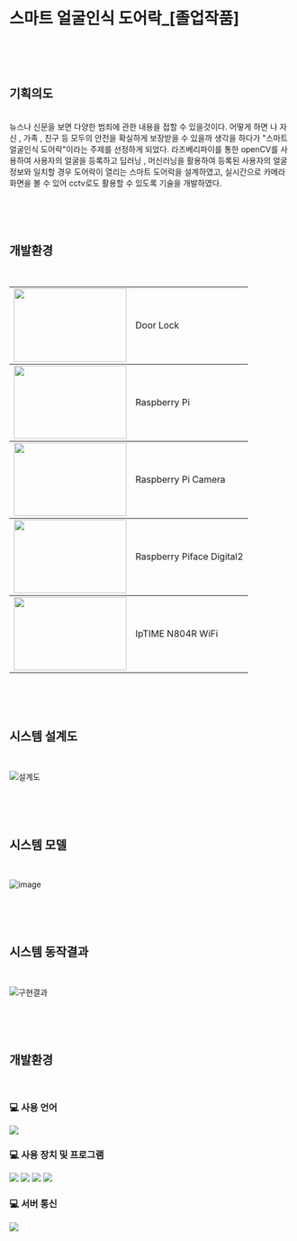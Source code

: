 # 스마트 얼굴인식 도어락_[졸업작품]

<br/><br/><br/>

<h2>기획의도</h2>
<br/>
뉴스나 신문을 보면 다양한 범죄에 관한 내용을 접할 수 있을것이다. 어떻게 하면 나 자신 , 가족 , 친구 등 모두의 안전을 확실하게 보장받을 수 있을까 생각을 하다가 "스마트 얼굴인식 도어락"이라는 주제를 선정하게 되었다. 라즈베리파이를 통한 openCV를 사용하여 사용자의 얼굴을 등록하고 딥러닝 , 머신러닝을 활용하여 등록된 사용자의 얼굴정보와 일치할 경우 도어락이 열리는 스마트 도어락을 설계하였고, 실시간으로 카메라 화면을 볼 수 있어 cctv로도 활용할 수 있도록 기술을 개발하였다. 

<br/><br/><br/>

<h2>개발환경</h2>
<br/>

<table>
  <tbody>
  <td><img src="https://user-images.githubusercontent.com/106515028/221369924-e5df43d1-1ddf-4f8f-80f7-2d2f11ee8729.png"  width="200px" height="130px"/></td>
  <td>Door Lock</td>
  </tbody>
  <tbody>
  <td><img src="https://user-images.githubusercontent.com/106515028/221369983-0130eaf7-9f71-4bee-8f95-ca13196550fd.png"  width="200px" height="130px"/></td>
  <td>Raspberry Pi</td>
  </tbody>
  <tbody>
  <td><img src="https://user-images.githubusercontent.com/106515028/221370010-a0b62392-5068-4ebf-8335-37f0484719f1.png"  width="200px" height="130px"/></td>
  <td>Raspberry Pi Camera</td>
  </tbody>
  <tbody>
  <td><img src="https://user-images.githubusercontent.com/106515028/221370028-fc5f7ae2-edb7-4fa3-8539-3c2ddd340278.png"  width="200px" height="130px"/></td>
  <td>Raspberry Piface Digital2</td>
  </tbody>
  <tbody>
  <td><img src="https://user-images.githubusercontent.com/106515028/221370100-a34e928d-fc73-40d7-b48f-8e977c8e1542.png"  width="200px" height="130px"/></td>
  <td>IpTIME N804R WiFi</td>
  </tbody>
</table>

<br/><br/><br/>

<h2>시스템 설계도</h2>
<br/>

![설계도](https://user-images.githubusercontent.com/106515028/221394551-f6578117-5ee3-4f20-9e7a-a66828b307b5.png)

<br/><br/><br/>

<h2>시스템 모델</h2>
<br/>

![image](https://user-images.githubusercontent.com/106515028/221394640-be077c55-cfff-41db-b8e8-430e29340bb7.png)

<br/><br/><br/>

<h2>시스템 동작결과</h2>
<br/>

![구현결과](https://user-images.githubusercontent.com/106515028/221394951-d66c935f-37fb-4811-8e8d-da06a85d1d6c.png)

<br/><br/><br/>

<h2>개발환경</h2>
<br/>

### :computer: 사용 언어
<div>
  <img src="https://img.shields.io/badge/Python-3776AB?style=flat&logo=Python&logoColor=white" />	
</div>

### :computer: 사용 장치 및 프로그램
<div>
  	<img src="https://img.shields.io/badge/Raspberry Pi-A22846?style=flat&logo=Raspberry Pi&logoColor=white" />	
  	<img src="https://img.shields.io/badge/Android-3DDC84?style=flat&logo=Android&logoColor=white" />
	<img src="https://img.shields.io/badge/Android Studio-3DDC84?style=flat&logo=Android Studio&logoColor=white" />
	<img src="https://img.shields.io/badge/Visual Studio Code-007ACC?style=flat&logo=Visual Studio Code&logoColor=white" />	
</div>

### :computer: 서버 통신
<div>
	<img src="https://img.shields.io/badge/Bluetooth-0082FCF?style=flat&logo=Bluetooth&logoColor=white" />
</div>



